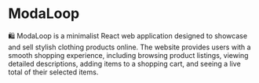 # ModaLoop
🛍️ ModaLoop is a minimalist React web application designed to showcase and sell stylish clothing products online. The website provides users with a smooth shopping experience, including browsing product listings, viewing detailed descriptions, adding items to a shopping cart, and seeing a live total of their selected items.
